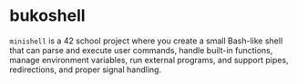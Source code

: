 # bukoshell
`minishell` is a 42 school project where you create a small Bash-like shell that can parse and execute user commands, handle built-in functions, manage environment variables, run external programs, and support pipes, redirections, and proper signal handling.
